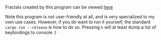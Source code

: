 Fractals created by this program can be viewed [here](https://khyperia.com/fractals.html)

Note this program is not user-friendly at all, and is very specialized to my own use cases. However, if you do want to
run it yourself, the standard `cargo run --release` is how to do so. Pressing `h` will at least dump a list of
keybindings to console :)
